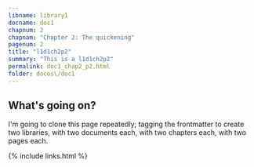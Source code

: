 ```yaml
---
libname: library1
docname: doc1
chapnum: 2
chapnam: "Chapter 2: The quickening"
pagenum: 2
title: "l1d1ch2p2"
summary: "This is a l1d1ch2p2"
permalink: doc1_chap2_p2.html
folder: docos\/doc1
---
```


## What's going on?

I'm going to clone this page repeatedly; tagging the frontmatter to create two libraries, with two documents each, with two chapters each, with two pages each.

{% include links.html %}